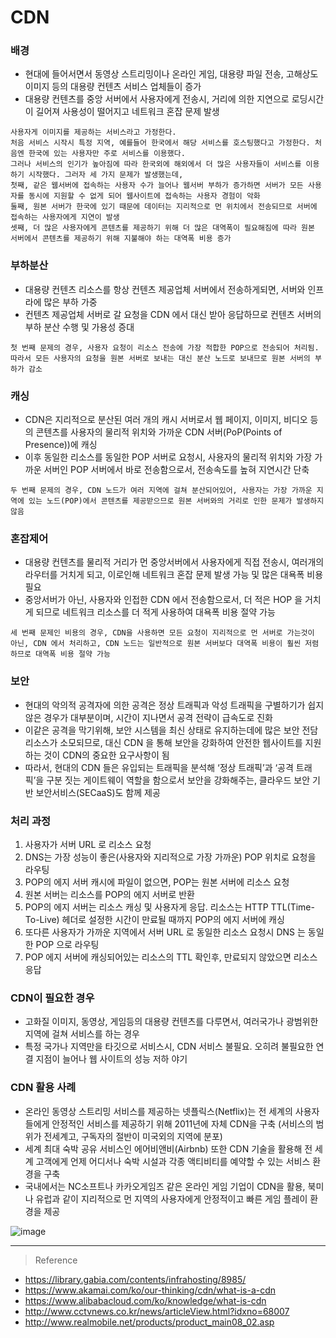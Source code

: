# CDN

### 배경
* 현대에 들어서면서 동영상 스트리밍이나 온라인 게임, 대용량 파일 전송, 고해상도 이미지 등의 대용량 컨텐츠 서비스 업체들이 증가
* 대용량 컨텐츠를 중앙 서버에서 사용자에게 전송시, 거리에 의한 지연으로 로딩시간이 길어져 사용성이 떨어지고 네트워크 혼잡 문제 발생

```
사용자게 이미지를 제공하는 서비스라고 가정한다.
처음 서비스 시작시 특정 지역, 예를들어 한국에서 해당 서비스를 호스팅했다고 가정한다. 처음엔 한국에 있는 사용자만 주로 서비스를 이용했다.
그러나 서비스의 인기가 높아짐에 따라 한국외에 해외에서 더 많은 사용자들이 서비스를 이용하기 시작했다. 그러자 세 가지 문제가 발생했는데,
첫째, 같은 웹서버에 접속하는 사용자 수가 늘어나 웹서버 부하가 증가하면 서버가 모든 사용자를 동시에 지원할 수 없게 되어 웹사이트에 접속하는 사용자 경험이 악화
둘째, 원본 서버가 한국에 있기 때문에 데이터는 지리적으로 먼 위치에서 전송되므로 서버에 접속하는 사용자에게 지연이 발생
셋째, 더 많은 사용자에게 콘텐츠를 제공하기 위해 더 많은 대역폭이 필요해짐에 따라 원본 서버에서 콘텐츠를 제공하기 위해 지불해야 하는 대역폭 비용 증가
```

### 부하분산
* 대용량 컨텐츠 리소스를 항상 컨텐츠 제공업체 서버에서 전송하게되면, 서버와 인프라에 많은 부하 가중
* 컨텐츠 제공업체 서버로 갈 요청을 CDN 에서 대신 받아 응답하므로 컨텐츠 서버의 부하 분산 수행 및 가용성 증대
```
첫 번째 문제의 경우, 사용자 요청이 리소스 전송에 가장 적합한 POP으로 전송되어 처리됨. 
따라서 모든 사용자의 요청을 원본 서버로 보내는 대신 분산 노드로 보내므로 원본 서버의 부하가 감소
```

### 캐싱
* CDN은 지리적으로 분산된 여러 개의 캐시 서버로서 웹 페이지, 이미지, 비디오 등의 콘텐츠를 사용자의 물리적 위치와 가까운 CDN 서버(PoP(Points of Presence))에 캐싱
* 이후 동일한 리소스를 동일한 POP 서버로 요청시, 사용자의 물리적 위치와 가장 가까운 서버인 POP 서버에서 바로 전송함으로서, 전송속도를 높혀 지연시간 단축
```
두 번째 문제의 경우, CDN 노드가 여러 지역에 걸쳐 분산되어있어, 사용자는 가장 가까운 지역에 있는 노드(POP)에서 콘텐츠를 제공받으므로 원본 서버와의 거리로 인한 문제가 발생하지 않음
```

### 혼잡제어
* 대용량 컨텐츠를 물리적 거리가 먼 중앙서버에서 사용자에게 직접 전송시, 여러개의 라우터를 거치게 되고, 이로인해 네트워크 혼잡 문제 발생 가능 및 많은 대욕폭 비용 필요
* 중앙서버가 아닌, 사용자와 인접한 CDN 에서 전송함으로서, 더 적은 HOP 을 거치게 되므로 네트워크 리소스를 더 적게 사용하여 대욕폭 비용 절약 가능
```
세 번째 문제인 비용의 경우, CDN을 사용하면 모든 요청이 지리적으로 먼 서버로 가는것이 아닌, CDN 에서 처리하고, CDN 노드는 일반적으로 원본 서버보다 대역폭 비용이 훨씬 저렴하므로 대역폭 비용 절약 가능   
```

### 보안
* 현대의 악의적 공격자에 의한 공격은 정상 트래픽과 악성 트래픽을 구별하기가 쉽지 않은 경우가 대부분이며, 시간이 지나면서 공격 전략이 급속도로 진화
* 이같은 공격을 막기위해, 보안 시스템을 최신 상태로 유지하는데에 많은 보안 전담 리소스가 소모되므로, 대신 CDN 을 통해 보안을 강화하여 안전한 웹사이트를 지원하는 것이 CDN의 중요한 요구사항이 됨
* 따라서, 현대의 CDN 들은 유입되는 트래픽을 분석해 ‘정상 트래픽’과 ‘공격 트래픽’을 구분 짓는 게이트웨이 역할을 함으로서 보안을 강화해주는, 클라우드 보안 기반 보안서비스(SECaaS)도 함께 제공

### 처리 과정
1. 사용자가 서버 URL 로 리소스 요청
2. DNS는 가장 성능이 좋은(사용자와 지리적으로 가장 가까운) POP 위치로 요청을 라우팅 
3. POP의 에지 서버 캐시에 파일이 없으면, POP는 원본 서버에 리소스 요청
4. 원본 서버는 리소스를 POP의 에지 서버로 반환
5. POP의 에지 서버는 리소스 캐싱 및 사용자게 응답. 리소스는 HTTP TTL(Time-To-Live) 헤더로 설정한 시간이 만료될 때까지 POP의 에지 서버에 캐싱
6. 또다른 사용자가 가까운 지역에서 서버 URL 로 동일한 리소스 요청시 DNS 는 동일한 POP 으로 라우팅
7. POP 에지 서버에 캐싱되어있는 리소스의 TTL 확인후, 만료되지 않았으면 리소스 응답

### CDN이 필요한 경우
* 고화질 이미지, 동영상, 게임등의 대용량 컨텐츠를 다루면서, 여러국가나 광범위한 지역에 걸쳐 서비스를 하는 경우
* 특정 국가나 지역만을 타깃으로 서비스시, CDN 서비스 불필요. 오히려 불필요한 연결 지점이 늘어나 웹 사이트의 성능 저하 야기

### CDN 활용 사례
* 온라인 동영상 스트리밍 서비스를 제공하는 넷플릭스(Netflix)는 전 세계의 사용자들에게 안정적인 서비스를 제공하기 위해 2011년에 자체 CDN을 구축 (서비스의 범위가 전세계고, 구독자의 절반이 미국외의 지역에 분포)
* 세계 최대 숙박 공유 서비스인 에어비앤비(Airbnb) 또한 CDN 기술을 활용해 전 세계 고객에게 언제 어디서나 숙박 시설과 각종 액티비티를 예약할 수 있는 서비스 환경을 구축
* 국내에서는 NC소프트나 카카오게임즈 같은 온라인 게임 기업이 CDN을 활용, 북미나 유럽과 같이 지리적으로 먼 지역의 사용자에게 안정적이고 빠른 게임 플레이 환경을 제공

![image](https://user-images.githubusercontent.com/48702893/162711056-b0c25106-9046-4299-bc7d-8f467df9eca3.png)

***
> Reference
* https://library.gabia.com/contents/infrahosting/8985/
* https://www.akamai.com/ko/our-thinking/cdn/what-is-a-cdn
* https://www.alibabacloud.com/ko/knowledge/what-is-cdn
* http://www.cctvnews.co.kr/news/articleView.html?idxno=68007
* http://www.realmobile.net/products/product_main08_02.asp